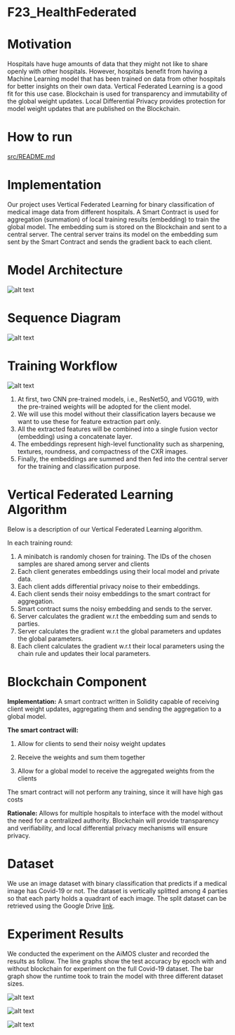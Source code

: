 # F23_HealthFederated

# Motivation
Hospitals have huge amounts of data that they might not like to share openly with other hospitals. However, hospitals benefit from having a Machine Learning model that has been trained on data from other hospitals for better insights on their own data. Vertical Federated Learning is a good fit for this use case. Blockchain is used for transparency and immutability of the global weight updates. Local Differential Privacy provides protection for model weight updates that are published on the Blockchain.

# How to run
[src/README.md](src/README.md)

# Implementation
Our project uses Vertical Federated Learning for binary classification of medical image data from different hospitals. A Smart Contract is used for aggregation (summation) of local training results (embedding) to train the global model. The embedding sum is stored on the Blockchain and sent to a central server. The central server trains its model on the embedding sum sent by the Smart Contract and sends the gradient back to each client.

# Model Architecture 
![alt text](https://github.com/AI-and-Blockchain/F23_HealthFederated/blob/main/images/Model%20Architecture.png)

# Sequence Diagram
![alt text](https://github.com/AI-and-Blockchain/F23_HealthFederated/blob/main/images/Sequence_Diagram.png)

# Training Workflow 
![alt text](https://github.com/AI-and-Blockchain/F23_HealthFederated/blob/main/images/Client%20Model.png)

1. At first, two CNN pre-trained models, i.e., ResNet50, and VGG19, with the pre-trained weights will be adopted for the client model.
2. We will use this model without their classification layers because we want to use these for feature extraction part only.
3. All the extracted features will be combined into a single fusion vector (embedding) using a concatenate layer.
4. The embeddings represent high-level functionality such as sharpening, textures, roundness, and compactness of the CXR images.
5. Finally, the embeddings are summed and then fed into the central server for the training and classification purpose.

# Vertical Federated Learning Algorithm

Below is a description of our Vertical Federated Learning algorithm.

In each training round:
1. A minibatch is randomly chosen for training. The IDs of the chosen samples are shared among server and clients
2. Each client generates embeddings using their local model and private data.
3. Each client adds differential privacy noise to their embeddings.
4. Each client sends their noisy embeddings to the smart contract for aggregation.
5. Smart contract sums the noisy embedding and sends to the server.
6. Server calculates the gradient w.r.t the embedding sum and sends to parties.
7. Server calculates the gradient w.r.t the global parameters and updates the global parameters.
8. Each client calculates the gradient w.r.t their local parameters using the chain rule and updates their local parameters.


# Blockchain Component

**Implementation:** A smart contract written in Solidity capable of receiving client weight updates, aggregating them and sending the aggregation to a global model. 

**The smart contract will:**

1. Allow for clients to send their noisy weight updates

2. Receive the weights and sum them together

3. Allow for a global model to receive the aggregated weights from the clients

The smart contract will not perform any training, since it will have high gas costs

**Rationale:** Allows for multiple hospitals to interface with the model without the need for a centralized authority. Blockchain will provide transparency and verifiability, and local differential privacy mechanisms will ensure privacy. 

# Dataset

We use an image dataset with binary classification that predicts if a medical image has Covid-19 or not. The dataset is vertically splitted among 4 parties so that each party holds a quadrant of each image. The split dataset can be retrieved using the Google Drive [link](https://drive.google.com/file/d/1LUGy0TA03C-wcLBk8YGDeVJ42u2yHmY_/view?usp=sharing).

# Experiment Results

We conducted the experiment on the AiMOS cluster and recorded the results as follow. The line graphs show the test accuracy by epoch with and without blockchain for experiment on the full Covid-19 dataset. The bar graph show the runtime took to train the model with three different dataset sizes.

![alt text](https://github.com/AI-and-Blockchain/F23_HealthFederated/blob/main/images/accuracy_with_bc.png)

![alt text](https://github.com/AI-and-Blockchain/F23_HealthFederated/blob/main/images/accuracy_without_bc.png)

![alt text](https://github.com/AI-and-Blockchain/F23_HealthFederated/blob/main/images/runtime.png)
